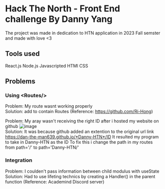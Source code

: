 # Hack The North - Front End challenge By Danny Yang

The project was made in dedication to HTN application in 2023 Fall semster and
made with love <3

## Tools used 
React.js
Node.js
Javascripted
HTMl
CSS

## Problems

### Using \<Routes/\> 
Problem: My route wasnt working properly<br/>
Solution: add <BrowserRouter> to contain Routes (Reference: https://github.com/Ri-Hong)<br/>

Problem: My aray wasn't receiving the right ID after i hosted my website on github
![image](https://user-images.githubusercontent.com/108316903/221302221-6df31af5-4b23-4052-a6fb-c740ed5f5d11.png)<br/>
Solution: It was because github added an extention to the original url link https://dan-the-man639.github.io/*Danny-HTN*/ID
It resulted my program to take in Danny-HTN as the ID
To fix this i change the path in my routes from path='/' to path='Danny-HTN/'<br/>

### Integration
Problem: I coulden't pass information between child modulus with useState<br/>
Solution: Had to use lifeting technics by creating a Handler() in the parent function (Reference: Academind Discord server)<br/>




